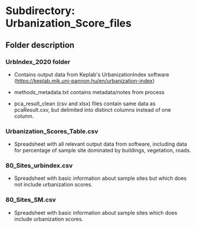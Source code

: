 # Subdirectory: Urbanization_Score_files

## Folder description

### UrbIndex_2020 folder

- Contains output data from Keplab's UrbanizationIndex software (https://keplab.mik.uni-pannon.hu/en/urbanization-index)

- methods_metadata.txt contains metadata/notes from process

- pca_result_clean (csv and xlsx) files contain same data as pcaResult.csv, but delimited into distinct columns instead of one column.


### Urbanization_Scores_Table.csv

- Spreadsheet with all relevant output data from software, including data for percentage of sample site dominated by buildings, vegetation, roads.


### 80_Sites_urbindex.csv

- Spreadsheet with basic information about sample sites but which does not include urbanization scores.

### 80_Sites_SM.csv

- Spreadsheet with basic information about sample sites which does  include urbanization scores. 